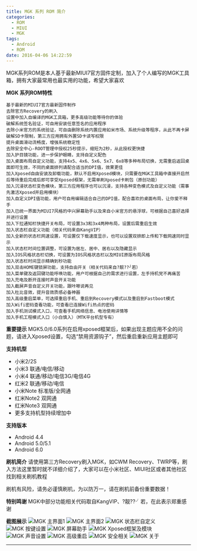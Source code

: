 ```yaml
---
title: MGK 系列 ROM 简介
categories:
  - ROM
  - MIUI
  - MGK
tags:
  - Android
  - ROM
date: 2016-04-06 14:22:59
---
```

MGK系列ROM是本人基于最新MIUI7官方固件定制，加入了个人编写的MGK工具箱，拥有大家最常用也最实用的功能，希望大家喜欢
<!--more-->
**MGK 系列ROM特性**
```
基于最新的MIUI7官方最新固件制作
去除官方Recovery的刷入
设置中加入自编译的MGK工具箱，更多高级功能等待你的体验
破解系统签名验证，可自用安装任意签名的应用程序
去除小米官方的系统验证，可自由删除系统内置应用如米市场、系统升级等程序，从此不再卡屏
破解SD卡限制，第三方应用拥有外置SD卡读写权限
提升桌面滑动流畅度，增强系统稳定性
去除安全中心-ROOT管理中授权25秒提示，缩短为2秒，从此授权更快捷
加入护目镜功能，进一步保护眼睛，支持自定义配色
加入桌面布局自定义功能，支持4x5、4x6、5x6、5x7、6x8等多种布局切换，无需重启返回桌面即可生效，不同的桌面排列请配合适当的DPI值，效果更佳
加入Xposed自由安装及卸载功能，默认不启用Xposed模块，只需要在MGK工具箱中直接开启然后等待重启完成后即可享受Xposed框架，无需单刷Xposed卡刷包（原创功能）
加入沉浸状态栏变色模块，第三方应用程序也可以沉浸，支持各种变色模式及自定义功能（需事先激活Xposed并启用模块）
加入自定义DPI值功能，用户可自用编辑适合自己的DPI值，配合喜欢的桌面布局，让你爱不释手
加入已统一界面为MIUI7风格的中兴屏幕助手以及来自小米官方的悬浮球，可根据自己喜好选择并进行设置
加入下拉通知栏快捷开关布局，可设置3x3和3x4两种布局，设置后需重启生效
加入状态栏自定义功能（相关代码来自KangVIP）
加入全新的状态栏网速设置，可设置仅下载速度显示，也可以设置双排即上传和下载网速同时显示
加入状态栏时间位置调整，可设置为居左、居中、居右以及隐藏显示
加入IOS风格状态栏切换，可设置为IOS风格状态栏以及MIUI原版布局风格
加入状态栏时间显示精确到秒功能
加入双击HOME键锁屏功能，支持自由开关（相关代码来自?靓??╯若）
加入菜单键及返回键功能呼唤功能，用户可根据自己的需求进行设置，左手持机党不再痛苦
加入充电及断开连接时声音开关功能
加入截屏声音自定义开关功能，跟咔嚓说再见
加入杜比音效，提升音效质感必备神器
加入高级重启菜单，可选择重启手机、重启到Recovery模式以及重启到Fastboot模式
加入Wifi密码查看功能，可查看已连接Wifi热点的密码
加入手机测试模式入口，可查看手机网络信息、电池使用详情等
加入手机工程模式入口（小白慎入）（MTK平台机型专有）
```

**重要提示** 
MGK5.0/6.0系列在启用xposed框架后，如果出现主题应用不全的问题，请进入Xposed设置，勾选“禁用资源钩子”，然后重启重新应用主题即可

**支持机型** 
- 小米2/2S
- 小米3 联通/电信/移动
- 小米4 联通/移动/电信3G/电信4G
- 红米2 联通/移动/电信
- 小米Note 标准版/全网通
- 红米Note2 双网通
- 红米Note3 双网通
- 更多支持机型持续增加中

**支持版本** 
- Android 4.4
- Android 5.0/5.1
- Android 6.0

**刷机简介** 
请使用第三方Recovery刷入MGK，如CWM Recovery、TWRP等，刷入方法这里暂时就不详细介绍了，大家可以在小米社区、MIUI社区或者其他社区找到相关刷机教程

刷机有风险，请务必谨慎刷机，为以防万一，请在刷机前备份重要数据！

**特别鸣谢** 
MGK中部分功能相关代码取自KangVIP、?靓??╯若，在此表示郑重感谢

**截图展示** 
![MGK 主界面1](http://ry09iu.github.io/assets/images/mgk/mgk_tools.png)
![MGK 主界面2](http://ry09iu.github.io/assets/images/mgk/mgk_tools_2.png)
![MGK 状态栏自定义](http://ry09iu.github.io/assets/images/mgk/status_bar_settings.png)
![MGK 按键设置](http://ry09iu.github.io/assets/images/mgk/key_settings.png)
![MGK 屏幕助手](http://ry09iu.github.io/assets/images/mgk/mgk_mipop.png)
![MGK Xposed框架及模块](http://ry09iu.github.io/assets/images/mgk/xposed_install.png)
![MGK 声音设置](http://ry09iu.github.io/assets/images/mgk/system_audio_settings.png)
![MGK 高级重启](http://ry09iu.github.io/assets/images/mgk/advance_boot_menu.png)
![MGK 安全相关](http://ry09iu.github.io/assets/images/mgk/security_menu.png)
![MGK 关于](http://ry09iu.github.io/assets/images/mgk/about_mgk.png)

--- 
